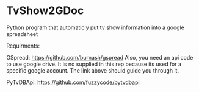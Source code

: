 # TvShow2GDoc
Python program that automaticly put tv show information into a google spreadsheet

Requirments:

GSpread:
https://github.com/burnash/gspread
Also, you need an api code to use google drive.
It is no supplied in this rep because its used for a specific google account.
The link above should guide you through it.

PyTvDBApi:
https://github.com/fuzzycode/pytvdbapi
